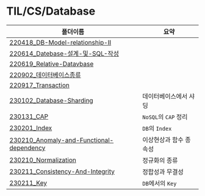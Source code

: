 # TIL/CS/Database

| 폴더이름                                                                                                                                          | 요약                |
| --------------------------------------------------------------------------------------------------------------------------------------------- | ----------------- |
| [220418_DB-Model-relationship-II](https://github.com/seho27060/TIL/tree/master/CS/DataBase/220418_DB-Model-relationship-II)                   |                   |
| [220614_Datebase-설계-및-SQL-작성](https://github.com/seho27060/TIL/tree/master/CS/DataBase/220614_Datebase-설계-및-SQL-작성)                           |                   |
| [220619_Relative-Datavbase](https://github.com/seho27060/TIL/tree/master/CS/DataBase/220619_Relative-Datavbase)                               |                   |
| [220902_데이터베이스종류](https://github.com/seho27060/TIL/tree/master/CS/DataBase/220902_데이터베이스종류)                                                   |                   |
| [220917_Transaction](https://github.com/seho27060/TIL/tree/master/CS/DataBase/220917_Transaction)                                             |                   |
| [230102_Database-Sharding](https://github.com/seho27060/TIL/tree/master/CS/DataBase/230102_Database-Sharding)                                 | 데이터베이스에서 샤딩       |
| [230131_CAP](https://github.com/seho27060/TIL/tree/master/CS/DataBase/230131_CAP)                                                             | `NoSQL`의 `CAP` 정리 |
| [230201_Index](https://github.com/seho27060/TIL/tree/master/CS/DataBase/230201_Index)                                                         | `DB`의 `Index`     |
| [230210_Anomaly-and-Functional-dependency](https://github.com/seho27060/TIL/tree/master/CS/DataBase/230210_Anomaly-and-Functional-dependency) | 이상현상과 함수 종속성      |
| [230210_Normalization](https://github.com/seho27060/TIL/tree/master/CS/DataBase/230210_Normalization)                                         | 정규화의 종류           |
| [230211_Consistency-And-Integrity](https://github.com/seho27060/TIL/tree/master/CS/DataBase/230211_Consistency-And-Integrity)                 | 정합성과 무결성          |
| [230211_Key](https://github.com/seho27060/TIL/tree/master/CS/DataBase/230211_Key)                                                             | `DB`에서의 `Key`     |
